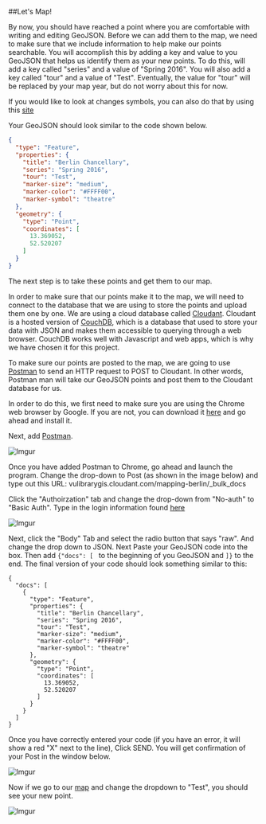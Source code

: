 ##Let's Map!

By now, you should have reached a point where you are comfortable with writing and editing GeoJSON.  Before we can add them to the map, we need to make sure that we include information to help make our points searchable.  You will accomplish this by adding a key and value to you GeoJSON that helps us identify them as your new points.  To do this, will add a key called "series" and a value of "Spring 2016".  You will also add a key called "tour" and a value of "Test".  Eventually, the value for "tour" will be replaced by your map year, but do not worry about this for now.  

If you would like to look at changes symbols, you can also do that by using this [site](https://www.mapbox.com/maki/)

Your GeoJSON should look similar to the code shown below. 

```json
{
  "type": "Feature",
  "properties": {
    "title": "Berlin Chancellary",
    "series": "Spring 2016",
    "tour": "Test",
    "marker-size": "medium",
    "marker-color": "#FFFF00",
    "marker-symbol": "theatre"
  },
  "geometry": {
    "type": "Point",
    "coordinates": [
      13.369052,
      52.520207
    ]
  }
}
```
The next step is to take these points and get them to our map.

In order to make sure that our points make it to the map, we will need to connect to the database that we are using to store the points and upload them one by one.  We are using a cloud database called [Cloudant](https://cloudant.com/).  Cloudant is a hosted version of [CouchDB](http://couchdb.apache.org/), which is a database that used to store your data with JSON and makes them accessible to querying through a web browser.  CouchDB works well with Javascript and web apps, which is why we have chosen it for this project.

To make sure our points are posted to the map, we are going to use [Postman](https://www.getpostman.com/) to send an HTTP request to POST to Cloudant.  In other words, Postman man will take our GeoJSON points and post them to the Cloudant database for us.

In order to do this, we first need to make sure you are using the Chrome web browser by Google.  If you are not, you can download it [here](https://www.google.com/chrome/browser/desktop/) and go ahead and install it.

Next, add [Postman](https://chrome.google.com/webstore/detail/postman/fhbjgbiflinjbdggehcddcbncdddomop?hl=en).

![Imgur](http://i.imgur.com/ci2WODU.png)

Once you have added Postman to Chrome, go ahead and launch the program.  Change the drop-down to Post (as shown in the image below) and type out this URL: vulibrarygis.cloudant.com/mapping-berlin/_bulk_docs

Click the "Authoirzation" tab and change the drop-down from "No-auth" to "Basic Auth".  Type in the login information found [here](https://gist.github.com/CliffordAnderson/b816459034a0590d5d68/revisions)

![Imgur](http://i.imgur.com/0ece0Ha.jpg)

Next, click the "Body" Tab and select the radio button that says "raw".  And change the drop down to JSON.  Next Paste your GeoJSON code into the box.  Then add ```{"docs": [ ``` to the beginning of you GeoJSON and ```]}``` to the end.  The final version of your code should look something similar to this: 
```
{
  "docs": [
    {
      "type": "Feature",
      "properties": {
        "title": "Berlin Chancellary",
        "series": "Spring 2016",
        "tour": "Test",
        "marker-size": "medium",
        "marker-color": "#FFFF00",
        "marker-symbol": "theatre"
      },
      "geometry": {
        "type": "Point",
        "coordinates": [
          13.369052,
          52.520207
        ]
      }
    }
  ]
}
```
Once you have correctly entered your code (if you have an error, it will show a red "X" next to the line),  Click SEND.  You will get confirmation of your Post in the window below.

![Imgur](http://i.imgur.com/hL1mzMG.jpg)

Now if we go to our [map](http://heardlibrary.github.io/mapping-berlin/) and change the dropdown to "Test", you should see your new point.

![Imgur](http://i.imgur.com/NuHl9LK.jpg)






